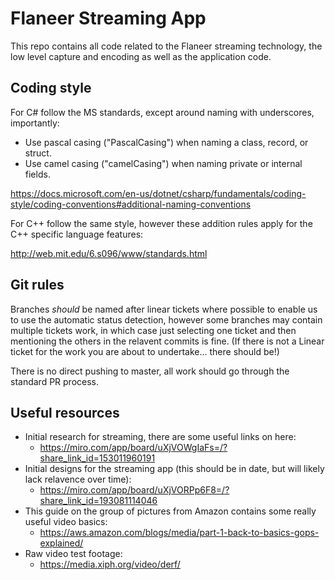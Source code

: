 # Flaneer Streaming App

This repo contains all code related to the Flaneer streaming technology, the low level capture and encoding as well as the application code.

## Coding style

For C# follow the MS standards, except around naming with underscores, importantly:

- Use pascal casing ("PascalCasing") when naming a class, record, or struct.
- Use camel casing ("camelCasing") when naming private or internal fields.

https://docs.microsoft.com/en-us/dotnet/csharp/fundamentals/coding-style/coding-conventions#additional-naming-conventions

For C++ follow the same style, however these addition rules apply for the C++ specific language features:

http://web.mit.edu/6.s096/www/standards.html

## Git rules

Branches *should* be named after linear tickets where possible to enable us to use the automatic status detection, however some branches may contain multiple tickets work, in which case just selecting one ticket and then mentioning the others in the relavent commits is fine. (If there is not a Linear ticket for the work you are about to undertake... there should be!)

There is no direct pushing to master, all work should go through the standard PR process.

## Useful resources

- Initial research for streaming, there are some useful links on here:
    - https://miro.com/app/board/uXjVOWgIaFs=/?share_link_id=153011960191
- Initial designs for the streaming app (this should be in date, but will likely lack relavence over time):
    - https://miro.com/app/board/uXjVORPp6F8=/?share_link_id=193081114046
- This guide on the group of pictures from Amazon contains some really useful video basics:
    - https://aws.amazon.com/blogs/media/part-1-back-to-basics-gops-explained/
- Raw video test footage:
    - https://media.xiph.org/video/derf/
